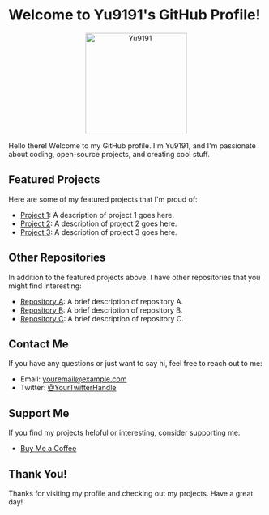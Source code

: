 # Welcome to Yu9191's GitHub Profile!

<div align="center">
    <img src="https://your-profile-image-url.com/your-profile-image.jpg" alt="Yu9191" width="200">
</div>

Hello there! Welcome to my GitHub profile. I'm Yu9191, and I'm passionate about coding, open-source projects, and creating cool stuff.

## Featured Projects

Here are some of my featured projects that I'm proud of:

- [Project 1](https://github.com/Yu9191/Project1): A description of project 1 goes here.
- [Project 2](https://github.com/Yu9191/Project2): A description of project 2 goes here.
- [Project 3](https://github.com/Yu9191/Project3): A description of project 3 goes here.

## Other Repositories

In addition to the featured projects above, I have other repositories that you might find interesting:

- [Repository A](https://github.com/Yu9191/RepositoryA): A brief description of repository A.
- [Repository B](https://github.com/Yu9191/RepositoryB): A brief description of repository B.
- [Repository C](https://github.com/Yu9191/RepositoryC): A brief description of repository C.

## Contact Me

If you have any questions or just want to say hi, feel free to reach out to me:

- Email: youremail@example.com
- Twitter: [@YourTwitterHandle](https://twitter.com/YourTwitterHandle)

## Support Me

If you find my projects helpful or interesting, consider supporting me:

- [Buy Me a Coffee](https://www.buymeacoffee.com/Yu9191)

## Thank You!

Thanks for visiting my profile and checking out my projects. Have a great day!
